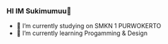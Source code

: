 ### HI IM Sukimumuu👋



- 🔭 I’m currently studying on SMKN 1 PURWOKERTO
- 🌱 I’m currently learning Progamming & Design
<!--
- 👯 I’m looking to collaborate on ...
- 🤔 I’m looking for help with ...
- 💬 Ask me about ...
- 📫 How to reach me: ...
- 😄 Pronouns: ...
- ⚡ Fun fact: ...


![Sukimumuu github stats](https://github-readme-stats.vercel.app/api?username=sukimumuu)
--!>
